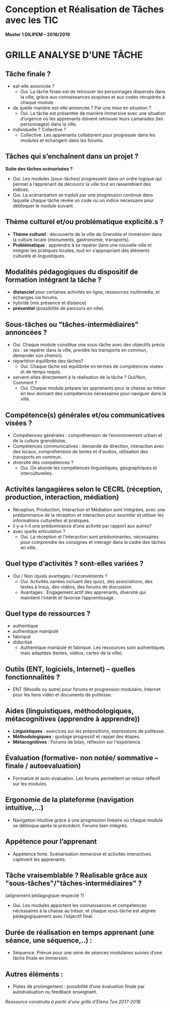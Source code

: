 # Conception et Réalisation de Tâches avec les TIC
**Master 1 DILIPEM - 2018/2019**

# GRILLE ANALYSE D’UNE TÂCHE

## Tâche finale ?
- est-elle annoncée ?
  - Oui. La tâche finale est de retrouver les personnages dispersés dans la ville, grâce aux connaissances acquises et aux codes récupérés à chaque module.
- de quelle manière est-elle annoncée ? Par une mise en situation ?
  - Oui. La tâche est présentée de manière immersive avec une situation d’urgence où les apprenants doivent retrouver leurs camarades (les personnages) dans la ville.
- individuelle ? Collective ?
  - Collective. Les apprenants collaborent pour progresser dans les modules et échangent dans les forums.

## Tâches qui s’enchaînent dans un projet ?
**Suite des tâches scénarisées ?**
  - Oui. Les modules (sous-tâches) progressent dans un ordre logique qui permet à l’apprenant de découvrir la ville tout en rassemblant des indices.
  - Oui. La scénarisation se traduit par une progression continue dans laquelle chaque tâche révèle un code ou un indice nécessaire pour débloquer le module suivant.

## Thème culturel et/ou problématique explicité.s ?
  - **Thème culturel** : découverte de la ville de Grenoble et immersion dans la culture locale (monuments, gastronomie, transports).
  - **Problématique** : apprendre à se repérer dans une nouvelle ville et intégrer les pratiques locales, tout en s’appropriant des éléments culturels et linguistiques.

## Modalités pédagogiques du dispositif de formation intégrant la tâche ?
- **distanciel** pour certaines activités en ligne, ressources multimédia, et échanges via forums.
- hybride (mix présence et distance)
- **présentiel** (possibilité de parcours en ville).

## Sous-tâches ou "tâches-intermédiaires" annoncées ?
  - Oui. Chaque module constitue une sous-tâche avec des objectifs précis (ex : se repérer dans la ville, prendre les transports en commun, demander son chemin).
- répartition équilibrée des tâches?
  - Oui. Chaque tâche est équilibrée en termes de compétences visées et de temps requis.
- servent-elles directement à la réalisation de la tâche ? Oui/Non, Comment ?
  - Oui. Chaque module prépare les apprenants pour la chasse au trésor en leur donnant des compétences nécessaires pour naviguer dans la ville.


## Compétence(s) générales et/ou communicatives visées ?
  - Compétences générales : compréhension de l’environnement urbain et de la culture grenobloise.
  - Compétences communicatives : demande de direction, interaction avec des locaux, compréhension de textes et d'audios, utilisation des transports en commun.
- diversité des compétences ?
  - Oui. On aborde les compétences linguistiques, géographiques et interculturelles.
  

## Activités langagières selon le CECRL (réception, production, interaction, médiation)
  - Réception, Production, Interaction et Médiation sont intégrées, avec une prédominance de la réception et interaction pour assimiler et utiliser les informations culturelles et pratiques.
- il y-a-t-il une prédominance d’une activité par rapport aux autres?
- avec quelle articulation ?
  - Oui. La réception et l’interaction sont prédominantes, nécessaires pour comprendre les consignes et interagir dans le cadre des tâches en ville.

## Quel type d’activités ? sont-elles variées ? 
- Oui / Non /quels avantages / inconvénients ?
  - Oui. Activités variées incluant des quizz, des associations, des textes à trous, des vidéos, des forums de discussion.
  - Avantages : Engagement actif des apprenants, diversité qui maintient l’intérêt et favorise l’apprentissage.

## Quel type de ressources ?
- authentique
- authentique manipulé
- fabriqué
- didactisé
  - Authentique manipulé et fabriqué. Les ressources sont authentiques mais adaptées (textes, vidéos, cartes de la ville).

## Outils (ENT, logiciels, Internet) – quelles fonctionnalités ?
  - ENT (Moodle ou autre) pour forums et progression modulaire, Internet pour les liens vidéo et documents de politesse.

## Aides (linguistiques, méthodologiques, métacognitives (apprendre à apprendre))
  - **Linguistiques** : exercices sur les prépositions, expressions de politesse.
  - **Méthodologiques** : guidage progressif et rappel des étapes.
  - **Métacognitives** : Forums de bilan, réflexion sur l'expérience.

## Évaluation (formative- non notée/ sommative – finale / autoevaluation)
  - Formative et auto-évaluation. Les forums permettent un retour réflexif sur les modules.

## Ergonomie de la plateforme (navigation intuitive,…)
  - Navigation intuitive grâce à une progression linéaire où chaque module se débloque après le précédent. Forums bien intégrés.

## Appétence pour l’apprenant
  - Appétence forte. Scénarisation immersive et activités interactives captivent les apprenants.

## Tâche vraisemblable ? Réalisable grâce aux "sous-tâches"/"tâches-intermédiaires" ?
(alignement pédagogique respecté ?)
  - Oui. Les modules apportent les connaissances et compétences nécessaires à la chasse au trésor, et chaque sous-tâche est alignée pédagogiquement avec l’objectif final.

## Durée de réalisation en temps apprenant (une séance, une séquence,..) :
  - Séquence. Prévue pour une série de séances modulaires suivies d’une tâche finale en immersion.

## Autres éléments :
  - Pistes de prolongement : possibilité d’une évaluation finale par autoévaluation ou feedback enseignant.




_Ressource construite à partir d’une grille d’Elena Tea 2017-2018_
